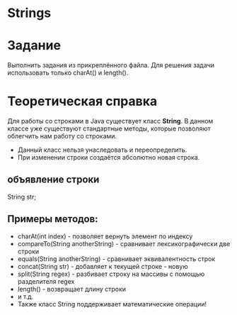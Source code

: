 # Strings

# Задание
Выполнить задания из прикреплённого файла.
Для решения задачи использовать только charAt() и length().

# Теоретическая справка
Для работы со строками в Java существует класс **String**. В данном классе уже существуют стандартные методы, которые позволяют облегчить нам работу со строками.

* Данный класс нельзя унаследовать и переопределить.
* При изменении строки создаётся абсолютно новая строка.

## объявление строки
String str;

## Примеры методов:
* charAt(int index) - позволяет вернуть элемент по индексу
* compareTo(String anotherString) - сравнивает лексикографически две строки
* equals(String anotherString) - сравнивает эквивалентность строк
* concat(String str) - добавляет к текущей строке - новую
* split(String regex) - разбивает строку на массивы с помощью разделителя regex
* length() - возвращает длину строки
* и т.д.
* Также класс String поддерживает математические операции!



